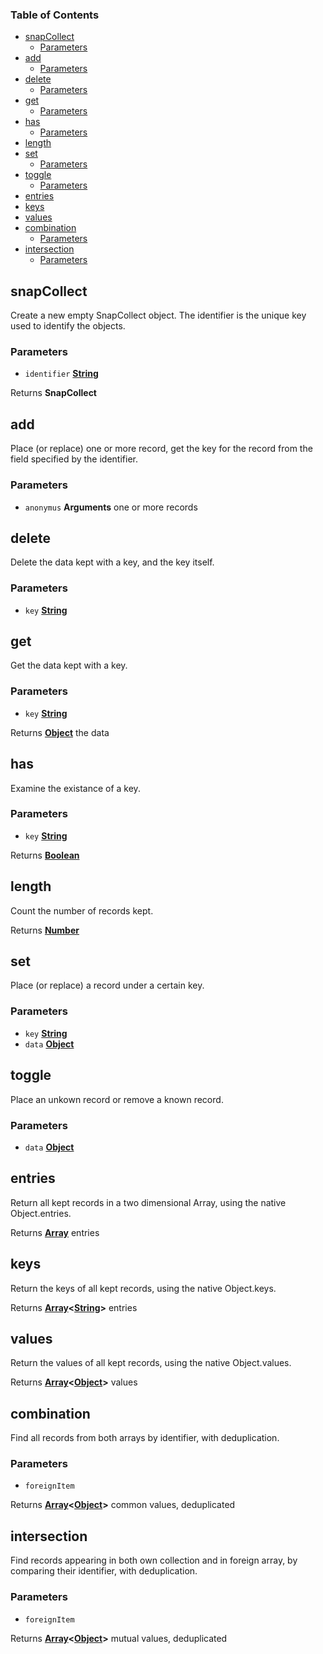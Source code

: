 <!-- Generated by documentation.js. Update this documentation by updating the source code. -->

### Table of Contents

-   [snapCollect][1]
    -   [Parameters][2]
-   [add][3]
    -   [Parameters][4]
-   [delete][5]
    -   [Parameters][6]
-   [get][7]
    -   [Parameters][8]
-   [has][9]
    -   [Parameters][10]
-   [length][11]
-   [set][12]
    -   [Parameters][13]
-   [toggle][14]
    -   [Parameters][15]
-   [entries][16]
-   [keys][17]
-   [values][18]
-   [combination][19]
    -   [Parameters][20]
-   [intersection][21]
    -   [Parameters][22]

## snapCollect

Create a new empty SnapCollect object.
The identifier is the unique key used to identify the objects.

### Parameters

-   `identifier` **[String][23]** 

Returns **SnapCollect** 

## add

Place (or replace) one or more record,
get the key for the record from the field specified by the identifier.

### Parameters

-   `anonymus` **Arguments** one or more records

## delete

Delete the data kept with a key, and the key itself.

### Parameters

-   `key` **[String][23]** 

## get

Get the data kept with a key.

### Parameters

-   `key` **[String][23]** 

Returns **[Object][24]** the data

## has

Examine the existance of a key.

### Parameters

-   `key` **[String][23]** 

Returns **[Boolean][25]** 

## length

Count the number of records kept.

Returns **[Number][26]** 

## set

Place (or replace) a record under a certain key.

### Parameters

-   `key` **[String][23]** 
-   `data` **[Object][24]** 

## toggle

Place an unkown record or remove a known record.

### Parameters

-   `data` **[Object][24]** 

## entries

Return all kept records in a two dimensional Array,
using the native Object.entries.

Returns **[Array][27]** entries

## keys

Return the keys of all kept records,
using the native Object.keys.

Returns **[Array][27]&lt;[String][23]>** entries

## values

Return the values of all kept records,
using the native Object.values.

Returns **[Array][27]&lt;[Object][24]>** values

## combination

Find all records from both arrays by identifier,
with deduplication.

### Parameters

-   `foreignItem`  

Returns **[Array][27]&lt;[Object][24]>** common values, deduplicated

## intersection

Find records appearing in both own collection and in foreign array,
by comparing their identifier,
with deduplication.

### Parameters

-   `foreignItem`  

Returns **[Array][27]&lt;[Object][24]>** mutual values, deduplicated

[1]: #snapcollect

[2]: #parameters

[3]: #add

[4]: #parameters-1

[5]: #delete

[6]: #parameters-2

[7]: #get

[8]: #parameters-3

[9]: #has

[10]: #parameters-4

[11]: #length

[12]: #set

[13]: #parameters-5

[14]: #toggle

[15]: #parameters-6

[16]: #entries

[17]: #keys

[18]: #values

[19]: #combination

[20]: #parameters-7

[21]: #intersection

[22]: #parameters-8

[23]: https://developer.mozilla.org/docs/Web/JavaScript/Reference/Global_Objects/String

[24]: https://developer.mozilla.org/docs/Web/JavaScript/Reference/Global_Objects/Object

[25]: https://developer.mozilla.org/docs/Web/JavaScript/Reference/Global_Objects/Boolean

[26]: https://developer.mozilla.org/docs/Web/JavaScript/Reference/Global_Objects/Number

[27]: https://developer.mozilla.org/docs/Web/JavaScript/Reference/Global_Objects/Array
